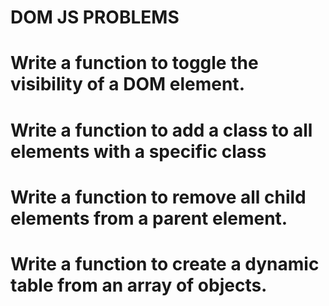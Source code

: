 # DOM JS PROBLEMS

# Write a function to toggle the visibility of a DOM element.

# Write a function to add a class to all elements with a specific class

# Write a function to remove all child elements from a parent element.

# Write a function to create a dynamic table from an array of objects.
